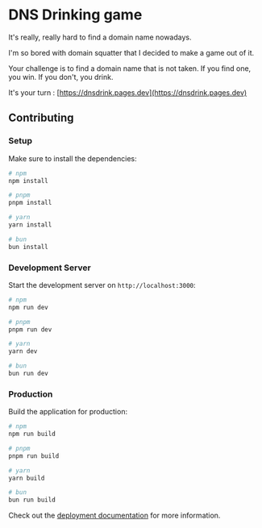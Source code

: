 # DNS Drinking game

It's really, really hard to find a domain name nowadays.

I'm so bored with domain squatter that I decided to make a game out of it.

Your challenge is to find a domain name that is not taken. If you find one, you win. If you don't, you drink.

It's your turn : [https://dnsdrink.pages.dev](https://dnsdrink.pages.dev)


## Contributing

### Setup

Make sure to install the dependencies:

```bash
# npm
npm install

# pnpm
pnpm install

# yarn
yarn install

# bun
bun install
```

### Development Server

Start the development server on `http://localhost:3000`:

```bash
# npm
npm run dev

# pnpm
pnpm run dev

# yarn
yarn dev

# bun
bun run dev
```

### Production

Build the application for production:

```bash
# npm
npm run build

# pnpm
pnpm run build

# yarn
yarn build

# bun
bun run build
```

Check out the [deployment documentation](https://hub.nuxt.com/docs/getting-started/deploy) for more information.
